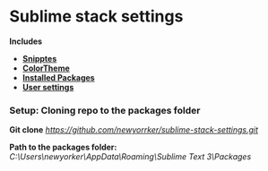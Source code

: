 # Sublime stack settings

**Includes**

* <a href="/User/Snippets">**Snipptes**</a>
* <a href="/Colorsublime%20-%20Themes/Another_Kolor_Dark.tmTheme">**ColorTheme**</a>
* <a href="/User/Package%20Control.sublime-settings">**Installed Packages**</a>
* <a href="/User/Preferences.sublime-settings">**User settings**</a>

### Setup: Cloning repo to the packages folder

**Git clone**  _https://github.com/newyorrker/sublime-stack-settings.git_  
  
**Path to the packages folder:**  _C:\Users\newyorker\AppData\Roaming\Sublime Text 3\Packages_
